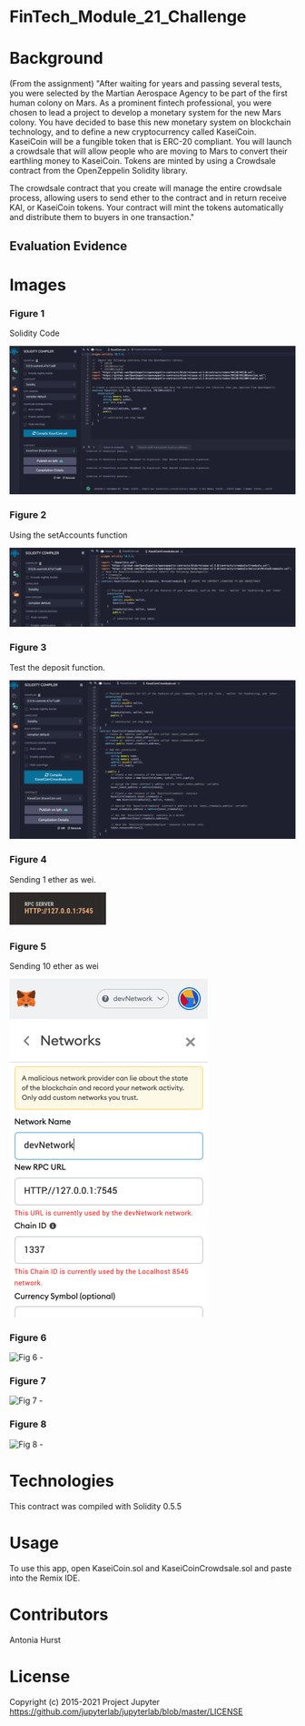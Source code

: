 # FinTech_Module_21_Challenge

# Background

(From the assignment) "After waiting for years and passing several tests, you were selected by the Martian Aerospace Agency to be part of the first human colony on Mars. As a prominent fintech professional, you were chosen to lead a project to develop a monetary system for the new Mars colony. You have decided to base this new monetary system on blockchain technology, and to define a new cryptocurrency called KaseiCoin. KaseiCoin will be a fungible token that is ERC-20 compliant. You will launch a crowdsale that will allow people who are moving to Mars to convert their earthling money to KaseiCoin. Tokens are minted by using a Crowdsale contract from the OpenZeppelin Solidity library.

The crowdsale contract that you create will manage the entire crowdsale process, allowing users to send ether to the contract and in return receive KAI, or KaseiCoin tokens. Your contract will mint the tokens automatically and distribute them to buyers in one transaction."

## Evaluation Evidence

# Images
### Figure 1

Solidity Code

![Fig 1 - ](https://github.com/toniahurst/FinTech_Module_21_Challenge/blob/main/IMAGES/Fig.1-KaseiCoin.sol_COMPILED.png)

### Figure 2

Using the setAccounts function

![Fig 2 - ](https://github.com/toniahurst/FinTech_Module_21_Challenge/blob/main/IMAGES/Fig.2-KaseiCoinCrowdsale.sol_COMPILED.png)

### Figure 3

Test the deposit function.

![Fig 3 - ](https://github.com/toniahurst/FinTech_Module_21_Challenge/blob/main/IMAGES/Fig.3-KaseiCoinCrowdsaleDeployer.png)

### Figure 4

Sending 1 ether as wei.

![Fig 4 - ](https://github.com/toniahurst/FinTech_Module_21_Challenge/blob/main/IMAGES/Fig.4-Copy_RPC_Server_URL.png)

### Figure 5

Sending 10 ether as wei

![Fig 5 - ](https://github.com/toniahurst/FinTech_Module_21_Challenge/blob/main/IMAGES/Fig.5-Create_devNetwork.png)

### Figure 6



![Fig 6 - ]()

### Figure 7


![Fig 7 - ]()

### Figure 8


![Fig 8 - ]()


# Technologies

This contract was compiled with Solidity 0.5.5

# Usage
To use this app, open KaseiCoin.sol and KaseiCoinCrowdsale.sol and paste into the Remix IDE.

# Contributors

Antonia Hurst

# License
Copyright (c) 2015-2021 Project Jupyter https://github.com/jupyterlab/jupyterlab/blob/master/LICENSE




